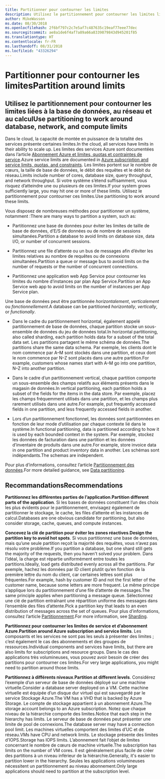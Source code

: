 ```yaml
---
title: Partitionner pour contourner les limites
description: Utilisez le partitionnement pour contourner les limites liées à la base de données, au réseau et au calcul
author: MikeWasson
ms.date: 08/30/2018
ms.openlocfilehash: 2f6bf797c2c7e5af7c487635c19eaf77eee77dec
ms.sourcegitcommit: ae8a1de6f4af7a89a66a8339879843d945201f85
ms.translationtype: HT
ms.contentlocale: fr-FR
ms.lasthandoff: 08/31/2018
ms.locfileid: "43326294"
---
```

# <a name="partition-around-limits"></a><span data-ttu-id="f2b29-103">Partitionner pour contourner les limites</span><span class="sxs-lookup"><span data-stu-id="f2b29-103">Partition around limits</span></span>

## <a name="use-partitioning-to-work-around-database-network-and-compute-limits"></a><span data-ttu-id="f2b29-104">Utilisez le partitionnement pour contourner les limites liées à la base de données, au réseau et au calcul</span><span class="sxs-lookup"><span data-stu-id="f2b29-104">Use partitioning to work around database, network, and compute limits</span></span>

<span data-ttu-id="f2b29-105">Dans le cloud, la capacité de montée en puissance de la totalité des services présente certaines limites.</span><span class="sxs-lookup"><span data-stu-id="f2b29-105">In the cloud, all services have limits in their ability to scale up.</span></span> <span data-ttu-id="f2b29-106">Les limites des services Azure sont documentées dans l’article [Abonnement Azure et limites, quotas et contraintes de service][azure-limits].</span><span class="sxs-lookup"><span data-stu-id="f2b29-106">Azure service limits are documented in [Azure subscription and service limits, quotas, and constraints][azure-limits].</span></span> <span data-ttu-id="f2b29-107">Les limites portent sur le nombre de cœurs, la taille de base de données, le débit des requêtes et le débit du réseau.</span><span class="sxs-lookup"><span data-stu-id="f2b29-107">Limits include number of cores, database size, query throughput, and network throughput.</span></span> <span data-ttu-id="f2b29-108">Si votre système s’étend suffisamment, vous risquez d’atteindre une ou plusieurs de ces limites.</span><span class="sxs-lookup"><span data-stu-id="f2b29-108">If your system grows sufficiently large, you may hit one or more of these limits.</span></span> <span data-ttu-id="f2b29-109">Utilisez le partitionnement pour contourner ces limites.</span><span class="sxs-lookup"><span data-stu-id="f2b29-109">Use partitioning to work around these limits.</span></span>

<span data-ttu-id="f2b29-110">Vous disposez de nombreuses méthodes pour partitionner un système, notamment :</span><span class="sxs-lookup"><span data-stu-id="f2b29-110">There are many ways to partition a system, such as:</span></span>

- <span data-ttu-id="f2b29-111">Partitionnez une base de données pour éviter les limites de taille de base de données, d’E/S de données ou de nombre de sessions simultanées.</span><span class="sxs-lookup"><span data-stu-id="f2b29-111">Partition a database to avoid limits on database size, data I/O, or number of concurrent sessions.</span></span>

- <span data-ttu-id="f2b29-112">Partitionnez une file d’attente ou un bus de messages afin d’éviter les limites relatives au nombre de requêtes ou de connexions simultanées.</span><span class="sxs-lookup"><span data-stu-id="f2b29-112">Partition a queue or message bus to avoid limits on the number of requests or the number of concurrent connections.</span></span>

- <span data-ttu-id="f2b29-113">Partitionnez une application web App Service pour contourner les limites du nombre d’instances par plan App Service.</span><span class="sxs-lookup"><span data-stu-id="f2b29-113">Partition an App Service web app to avoid limits on the number of instances per App Service plan.</span></span> 

<span data-ttu-id="f2b29-114">Une base de données peut être partitionnée *horizontalement*, *verticalement* ou *fonctionnellement*.</span><span class="sxs-lookup"><span data-stu-id="f2b29-114">A database can be partitioned *horizontally*, *vertically*, or *functionally*.</span></span>

- <span data-ttu-id="f2b29-115">Dans le cadre du partitionnement horizontal, également appelé partitionnement de base de données, chaque partition stocke un sous-ensemble de données du jeu de données total.</span><span class="sxs-lookup"><span data-stu-id="f2b29-115">In horizontal partitioning, also called sharding, each partition holds data for a subset of the total data set.</span></span> <span data-ttu-id="f2b29-116">Les partitions partagent le même schéma de données.</span><span class="sxs-lookup"><span data-stu-id="f2b29-116">The partitions share the same data schema.</span></span> <span data-ttu-id="f2b29-117">Par exemple, les clients dont le nom commence par A&ndash;M sont stockés dans une partition, et ceux dont le nom commence par N&ndash;Z sont placés dans une autre partition.</span><span class="sxs-lookup"><span data-stu-id="f2b29-117">For example, customers whose names start with A&ndash;M go into one partition, N&ndash;Z into another partition.</span></span>

- <span data-ttu-id="f2b29-118">Dans le cadre d’un partitionnement vertical, chaque partition comporte un sous-ensemble des champs relatifs aux éléments présents dans le magasin de données.</span><span class="sxs-lookup"><span data-stu-id="f2b29-118">In vertical partitioning, each partition holds a subset of the fields for the items in the data store.</span></span> <span data-ttu-id="f2b29-119">Par exemple, placez les champs fréquemment utilisés dans une partition, et les champs plus rarement utilisés dans une autre.</span><span class="sxs-lookup"><span data-stu-id="f2b29-119">For example, put frequently accessed fields in one partition, and less frequently accessed fields in another.</span></span>

- <span data-ttu-id="f2b29-120">Lors d’un partitionnement fonctionnel, les données sont partitionnées en fonction de leur mode d’utilisation par chaque contexte lié dans le système.</span><span class="sxs-lookup"><span data-stu-id="f2b29-120">In functional partitioning, data is partitioned according to how it is used by each bounded context in the system.</span></span> <span data-ttu-id="f2b29-121">Par exemple, stockez les données de facturation dans une partition et les données d’inventaire de produits dans une autre.</span><span class="sxs-lookup"><span data-stu-id="f2b29-121">For example, store invoice data in one partition and product inventory data in another.</span></span> <span data-ttu-id="f2b29-122">Les schémas sont indépendants.</span><span class="sxs-lookup"><span data-stu-id="f2b29-122">The schemas are independent.</span></span>

<span data-ttu-id="f2b29-123">Pour plus d’informations, consultez l’article [Partitionnement des données][data-partitioning-guidance].</span><span class="sxs-lookup"><span data-stu-id="f2b29-123">For more detailed guidance, see [Data partitioning][data-partitioning-guidance].</span></span>

## <a name="recommendations"></a><span data-ttu-id="f2b29-124">Recommandations</span><span class="sxs-lookup"><span data-stu-id="f2b29-124">Recommendations</span></span>

<span data-ttu-id="f2b29-125">**Partitionnez les différentes parties de l’application**.</span><span class="sxs-lookup"><span data-stu-id="f2b29-125">**Partition different parts of the application**.</span></span> <span data-ttu-id="f2b29-126">Si les bases de données constituent l’un des choix les plus évidents pour le partitionnement, envisagez également de partitionner le stockage, le cache, les files d’attente et les instances de calcul.</span><span class="sxs-lookup"><span data-stu-id="f2b29-126">Databases are one obvious candidate for partitioning, but also consider storage, cache, queues, and compute instances.</span></span>

<span data-ttu-id="f2b29-127">**Concevez la clé de partition pour éviter les zones réactives**.</span><span class="sxs-lookup"><span data-stu-id="f2b29-127">**Design the partition key to avoid hot spots**.</span></span> <span data-ttu-id="f2b29-128">Si vous partitionnez une base de données, mais qu’une seule partition reçoit la majorité des requêtes, vous n’avez pas résolu votre problème.</span><span class="sxs-lookup"><span data-stu-id="f2b29-128">If you partition a database, but one shard still gets the majority of the requests, then you haven't solved your problem.</span></span> <span data-ttu-id="f2b29-129">Dans l’idéal, la charge est répartie uniformément entre toutes les partitions.</span><span class="sxs-lookup"><span data-stu-id="f2b29-129">Ideally, load gets distributed evenly across all the partitions.</span></span> <span data-ttu-id="f2b29-130">Par exemple, hachez les données par ID client plutôt qu’en fonction de la première lettre du nom du client, car certaines lettres sont plus fréquentes.</span><span class="sxs-lookup"><span data-stu-id="f2b29-130">For example, hash by customer ID and not the first letter of the customer name, because some letters are more frequent.</span></span> <span data-ttu-id="f2b29-131">Le même principe s’applique lors du partitionnement d’une file d’attente de messages.</span><span class="sxs-lookup"><span data-stu-id="f2b29-131">The same principle applies when partitioning a message queue.</span></span> <span data-ttu-id="f2b29-132">Sélectionnez une clé de partition entraînant une répartition uniforme des messages dans l’ensemble des files d’attente.</span><span class="sxs-lookup"><span data-stu-id="f2b29-132">Pick a partition key that leads to an even distribution of messages across the set of queues.</span></span> <span data-ttu-id="f2b29-133">Pour plus d’informations, consultez l’article [Partitionnement][sharding].</span><span class="sxs-lookup"><span data-stu-id="f2b29-133">For more information, see [Sharding][sharding].</span></span>

<span data-ttu-id="f2b29-134">**Partitionnez pour contourner les limites de service et d’abonnement Azure**.</span><span class="sxs-lookup"><span data-stu-id="f2b29-134">**Partition around Azure subscription and service limits**.</span></span> <span data-ttu-id="f2b29-135">Les composants et les services ne sont pas les seuls à présenter des limites ; c’est également le cas des abonnements et des groupes de ressources.</span><span class="sxs-lookup"><span data-stu-id="f2b29-135">Individual components and services have limits, but there are also limits for subscriptions and resource groups.</span></span> <span data-ttu-id="f2b29-136">Dans le cas des applications très volumineuses, vous pouvez avoir besoin de créer des partitions pour contourner ces limites.</span><span class="sxs-lookup"><span data-stu-id="f2b29-136">For very large applications, you might need to partition around those limits.</span></span>  

<span data-ttu-id="f2b29-137">**Partitionnez à différents niveaux**.</span><span class="sxs-lookup"><span data-stu-id="f2b29-137">**Partition at different levels**.</span></span> <span data-ttu-id="f2b29-138">Considérez l’exemple d’un serveur de base de données déployé sur une machine virtuelle.</span><span class="sxs-lookup"><span data-stu-id="f2b29-138">Consider a database server deployed on a VM.</span></span> <span data-ttu-id="f2b29-139">Cette machine virtuelle est équipée d’un disque dur virtuel qui est sauvegardé par le service Stockage Azure.</span><span class="sxs-lookup"><span data-stu-id="f2b29-139">The VM has a VHD that is backed by Azure Storage.</span></span> <span data-ttu-id="f2b29-140">Le compte de stockage appartient à un abonnement Azure.</span><span class="sxs-lookup"><span data-stu-id="f2b29-140">The storage account belongs to an Azure subscription.</span></span> <span data-ttu-id="f2b29-141">Notez que chaque niveau de la hiérarchie comporte des limites.</span><span class="sxs-lookup"><span data-stu-id="f2b29-141">Notice that each step in the hierarchy has limits.</span></span> <span data-ttu-id="f2b29-142">Le serveur de base de données peut présenter une limite de pool de connexions.</span><span class="sxs-lookup"><span data-stu-id="f2b29-142">The database server may have a connection pool limit.</span></span> <span data-ttu-id="f2b29-143">Les machines virtuelles comportent des limites d’UC et de réseau.</span><span class="sxs-lookup"><span data-stu-id="f2b29-143">VMs have CPU and network limits.</span></span> <span data-ttu-id="f2b29-144">Le stockage présente des limites d’IOPS.</span><span class="sxs-lookup"><span data-stu-id="f2b29-144">Storage has IOPS limits.</span></span> <span data-ttu-id="f2b29-145">L’abonnement fait l’objet de limites concernant le nombre de cœurs de machine virtuelle.</span><span class="sxs-lookup"><span data-stu-id="f2b29-145">The subscription has limits on the number of VM cores.</span></span> <span data-ttu-id="f2b29-146">Il est généralement plus facile de créer des partitions à un niveau inférieur de la hiérarchie.</span><span class="sxs-lookup"><span data-stu-id="f2b29-146">Generally, it's easier to partition lower in the hierarchy.</span></span> <span data-ttu-id="f2b29-147">Seules les applications volumineuses nécessitent un partitionnement au niveau abonnement.</span><span class="sxs-lookup"><span data-stu-id="f2b29-147">Only large applications should need to partition at the subscription level.</span></span> 

<!-- links -->

[azure-limits]: /azure/azure-subscription-service-limits
[data-partitioning-guidance]: ../../best-practices/data-partitioning.md
[sharding]: ../../patterns/sharding.md

 